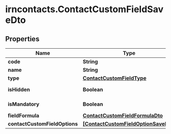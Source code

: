 # irncontacts.ContactCustomFieldSaveDto

## Properties

Name | Type | Description | Notes
------------ | ------------- | ------------- | -------------
**code** | **String** |  | 
**name** | **String** |  | 
**type** | [**ContactCustomFieldType**](ContactCustomFieldType.md) |  | 
**isHidden** | **Boolean** |  | [default to false]
**isMandatory** | **Boolean** |  | [default to false]
**fieldFormula** | [**ContactCustomFieldFormulaDto**](ContactCustomFieldFormulaDto.md) |  | [optional] 
**contactCustomFieldOptions** | [**[ContactCustomFieldOptionSaveDto]**](ContactCustomFieldOptionSaveDto.md) |  | [optional] 



